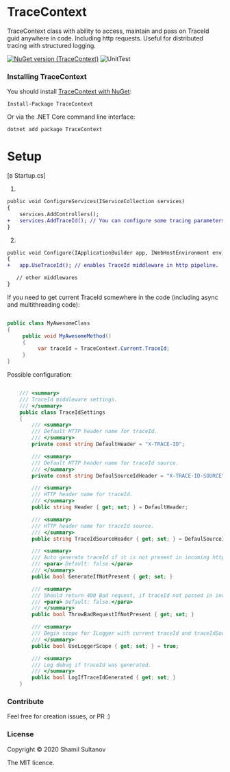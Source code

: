 TraceContext
=============

TraceContext class with ability to access, maintain and pass on TraceId guid anywhere in code.
Including http requests.
Useful for distributed tracing with structured logging.

[![NuGet version (TraceContext)](https://img.shields.io/nuget/v/TraceContext.svg?style=flat-square)](https://www.nuget.org/packages/TraceContext)
![UnitTest](https://github.com/mt89vein/TraceContext/workflows/UnitTest/badge.svg)

### Installing TraceContext

You should install [TraceContext with NuGet](https://www.nuget.org/packages/TraceContext):

    Install-Package TraceContext
    
Or via the .NET Core command line interface:

    dotnet add package TraceContext

###

# Setup

[в Startup.cs]

1.

```diff
public void ConfigureServices(IServiceCollection services)
{
    services.AddControllers();
+   services.AddTraceId(); // You can configure some tracing parameters for traceIdMiddleware via lambda.
}
```

2.

```diff
public void Configure(IApplicationBuilder app, IWebHostEnvironment env)
{
+   app.UseTraceId(); // enables TraceId middleware in http pipeline.

   // other middlewares
}
```

If you need to get current TraceId somewhere in the code (including async and multithreading code):

```cs

public class MyAwesomeClass
{
     public void MyAwesomeMethod()
     {
          var traceId = TraceContext.Current.TraceId;
     }
}
```

Possible configuration:


```cs

    /// <summary>
    /// TraceId middleware settings.
    /// </summary>
    public class TraceIdSettings
    {
        /// <summary>
        /// Default HTTP header name for traceId.
        /// </summary>
        private const string DefaultHeader = "X-TRACE-ID";

        /// <summary>
        /// Default HTTP header name for traceId source.
        /// </summary>
        private const string DefaulSourceIdHeader = "X-TRACE-ID-SOURCE";

        /// <summary>
        /// HTTP header name for traceId.
        /// </summary>
        public string Header { get; set; } = DefaultHeader;

        /// <summary>
        /// HTTP header name for traceId source.
        /// </summary>
        public string TraceIdSourceHeader { get; set; } = DefaulSourceIdHeader;

        /// <summary>
        /// Auto generate traceId if it is not present in incoming http request headers.
        /// <para> Default: false.</para>
        /// </summary>
        public bool GenerateIfNotPresent { get; set; }

        /// <summary>
        /// Should return 400 Bad request, if traceId not passed in incoming http request headers, and <see cref="GenerateIfNotPresent"/> was set to false.
        /// <para> Default: false.</para>
        /// </summary>
        public bool ThrowBadRequestIfNotPresent { get; set; }

        /// <summary>
        /// Begin scope for ILogger with current traceId and traceIdSource
        /// </summary>
        public bool UseLoggerScope { get; set; } = true;

        /// <summary>
        /// Log debug if traceId was generated.
        /// </summary>
        public bool LogIfTraceIdGenerated { get; set; }
    }

```

### Contribute

Feel free for creation issues, or PR :)

### License

Copyright © 2020 Shamil Sultanov

The MIT licence.
